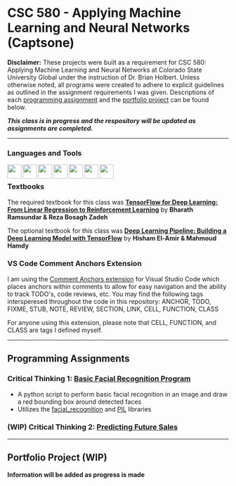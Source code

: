 # CSC 580 - Applying Machine Learning and Neural Networks (Captsone)
**Disclaimer:** These projects were built as a requirement for CSC 580: Applying Machine Learning and Neural Networks at Colorado State University Global under the instruction of Dr. Brian Holbert. Unless otherwise noted, all programs were created to adhere to explicit guidelines as outlined in the assignment requirements I was given. Descriptions of each [programming assignment](#programming-assignments) and the [portfolio project](#portfolio-project) can be found below.

*****This class is in progress and the respository will be updated as assignments are completed.*****
___

### Languages and Tools
[<img align="left" height="32" width="32" src="https://cdn.svgporn.com/logos/python.svg" />](https://www.python.org)
[<img align="left" height="32" width="32" src="https://www.psych.mcgill.ca/labs/mogillab/anaconda2/lib/python2.7/site-packages/anaconda_navigator/static/images/anaconda-icon-512x512.png" />](https://www.anaconda.com/)
[<img align="left" height="32" width="32" src="https://cdn.svgporn.com/logos/visual-studio-code.svg" />](https://code.visualstudio.com)
[<img align="left" height="32" width="32" src="https://cdn.svgporn.com/logos/git-icon.svg" />](https://git-scm.com)
[<img align="left" height="32" width="32" src="https://cdn.svgporn.com/logos/gitkraken.svg" />](https://www.gitkraken.com)
[<img align="left" height="32" width="32" src="https://cdn.svgporn.com/logos/tensorflow.svg" />](https://www.tensorflow.org)
[<img align="left" height="32" width="32" src="https://cdn.svgporn.com/logos/jupyter.svg" />](https://jupyter.org)
<br />

### Textbooks
The required textbook for this class was [**TensorFlow for Deep Learning: From Linear Regression to Reinforcement Learning**](https://www.oreilly.com/library/view/tensorflow-for-deep/9781491980446/) by **Bharath Ramsundar & Reza Bosagh Zadeh**

The optional textbook for this class was [**Deep Learning Pipeline: Building a Deep Learning Model with TensorFlow**](https://www.oreilly.com/library/view/deep-learning-pipeline/9781484253496/) by **Hisham El-Amir & Mahmoud Hamdy**
### VS Code Comment Anchors Extension
I am using the [Comment Anchors extension](https://marketplace.visualstudio.com/items?itemName=ExodiusStudios.comment-anchors) for Visual Studio Code which places anchors within comments to allow for easy navigation and the ability to track TODO's, code reviews, etc. You may find the following tags intersperesed throughout the code in this repository: ANCHOR, TODO, FIXME, STUB, NOTE, REVIEW, SECTION, LINK, CELL, FUNCTION, CLASS

For anyone using this extension, please note that CELL, FUNCTION, and CLASS are tags I defined myself. 
<br />

___
## Programming Assignments
### Critical Thinking 1: [Basic Facial Recognition Program](CT%201)
- A python script to perform basic facial recognition in an image and draw a red bounding box around detected faces
- Utilizes the [facial_recognition](https://pypi.org/project/face-recognition/) and [PIL](https://en.wikipedia.org/wiki/Python_Imaging_Library) libraries

### (WIP) Critical Thinking 2: [Predicting Future Sales](CT%202)
<!--TODO Assignment description-->
___
## Portfolio Project (WIP)
**Information will be added as progress is made**